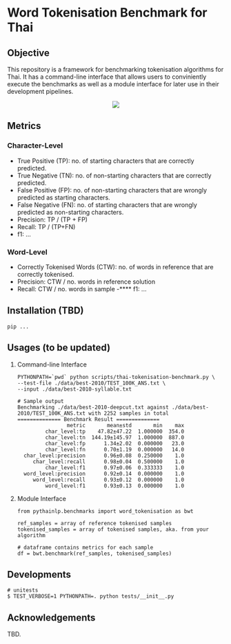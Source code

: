 # Word Tokenisation Benchmark for Thai

## Objective
This repository is a framework for benchmarking tokenisation algorithms for Thai. It has a command-line interface that allows users to conviniently execute the benchmarks as well as a module interface for later use in their development pipelines.

<div align="center">
    <img src="https://i.imgur.com/jVBOLa2.png"/>
</div>

## Metrics
### Character-Level
- True Positive (TP): no. of starting characters that are correctly predicted.
- True Negative (TN): no. of non-starting characters that are correctly predicted.
- False Positive (FP): no. of non-starting characters that are wrongly predicted as starting characters.
- False Negative (FN): no. of starting characters that are wrongly predicted as non-starting characters.
- Precision: TP / (TP + FP)
- Recall: TP / (TP+FN)
- f1: ...
### Word-Level
- Correctly Tokenised Words (CTW): no. of words in reference that are correctly tokenised.
- Precision: CTW / no. words in reference solution
- Recall: CTW / no. words in sample
-**** f1: ...

## Installation (TBD)
```
pip ...
```

## Usages (to be updated)
1. Command-line Interface 
    ```
    PYTHONPATH=`pwd` python scripts/thai-tokenisation-benchmark.py \
    --test-file ./data/best-2010/TEST_100K_ANS.txt \
    --input ./data/best-2010-syllable.txt

    # Sample output
    Benchmarking ./data/best-2010-deepcut.txt against ./data/best-2010/TEST_100K_ANS.txt with 2252 samples in total
    ============== Benchmark Result ==============
                    metric       mean±std       min    max
             char_level:tp    47.82±47.22  1.000000  354.0
             char_level:tn  144.19±145.97  1.000000  887.0
             char_level:fp      1.34±2.02  0.000000   23.0
             char_level:fn      0.70±1.19  0.000000   14.0
      char_level:precision      0.96±0.08  0.250000    1.0
         char_level:recall      0.98±0.04  0.500000    1.0
             char_level:f1      0.97±0.06  0.333333    1.0
      word_level:precision      0.92±0.14  0.000000    1.0
         word_level:recall      0.93±0.12  0.000000    1.0
             word_level:f1      0.93±0.13  0.000000    1.0
    ```

2. Module Interface
    ```
    from pythainlp.benchmarks import word_tokenisation as bwt

    ref_samples = array of reference tokenised samples
    tokenised_samples = array of tokenised samples, aka. from your algorithm

    # dataframe contains metrics for each sample
    df = bwt.benchmark(ref_samples, tokenised_samples)
    ```

## Developments
```
# unitests
$ TEST_VERBOSE=1 PYTHONPATH=. python tests/__init__.py
```

## Acknowledgements
TBD.